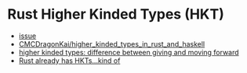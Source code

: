# Rust Higher Kinded Types (HKT)

* [issue](https://github.com/rust-lang/rfcs/issues/324)
* [CMCDragonKai/higher_kinded_types_in_rust_and_haskell](https://gist.github.com/CMCDragonkai/a5638f50c87d49f815b8)
* [higher kinded types: difference between giving and moving forward](https://internals.rust-lang.org/t/higher-kinded-types-the-difference-between-giving-up-and-moving-forward/3908/4)
* [Rust already has HKTs...kind of](https://joshlf.com/post/2018/10/18/rust-higher-kinded-types-already/)